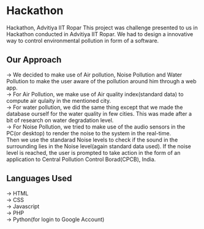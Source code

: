 # Hackathon
Hackathon, Advitiya IIT Ropar
This project was challenge presented to us in Hackathon conducted in Advitiya IIT Ropar.
We had to design a innovative way to control environmental pollution in form of a software.

## Our Approach
-> We decided to make use of Air pollution, Noise Pollution and Water Pollution to make the user aware of the pollution around him through a web app.  
-> For Air Pollution, we make use of Air quality index(standard data) to compute air qulaity in the mentioned city.  
-> For water pollution, we did the same thing except that we made the database ourself for the water quality in few cities. This was made after a bit of research on water degradation level.  
-> For Noise Pollution, we tried to make use of the audio sensors in the PC(or desktop) to render the noise to the system in the real-time.  
    Then we use the standarad Noise levels to check if the sound in the surrounding lies in the Noise level(again standard data used). If the noise level is reached, the user is prompted to take action in the form of an application to Central Pollution Control Borad(CPCB), India.  


## Languages Used
-> HTML  
-> CSS  
-> Javascript  
-> PHP  
-> Python(for login to Google Account)

